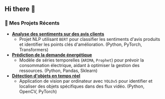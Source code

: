 ## Hi there 👋

### 🚀 Mes Projets Récents

-   **[Analyse des sentiments sur des avis clients](https://github.com/votre_nom_utilisateur/nom_du_repo_1)**
    * Projet NLP utilisant `BERT` pour classifier les sentiments d'avis produits et identifier les points clés d'amélioration. (Python, PyTorch, Transformers)
-   **[Prédiction de la demande énergétique](https://github.com/votre_nom_utilisateur/nom_du_repo_2)**
    * Modèle de séries temporelles (`ARIMA`, `Prophet`) pour prévoir la consommation électrique, aidant à optimiser la gestion des ressources. (Python, Pandas, Sklearn)
-   **[Détection d'objets en temps réel](https://github.com/votre_nom_utilisateur/nom_du_repo_3)**
    * Application de vision par ordinateur avec `YOLOv5` pour identifier et localiser des objets spécifiques dans des flux vidéo. (Python, OpenCV, PyTorch)
